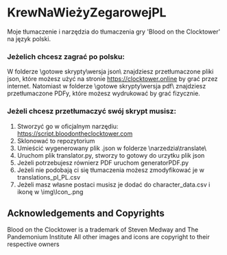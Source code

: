 # KrewNaWieżyZegarowejPL
Moje tłumaczenie i narzędzia do tłumaczenia gry 'Blood on the Clocktower' na język polski.

### Jeżelich chcesz zagrać po polsku:
W folderze \gotowe skrypty\wersja json\ znajdziesz przetłumaczone pliki json, które możesz użyć na stronie https://clocktower.online by grać przez internet. Natomiast w folderze \gotowe skrypty\wersja pdf\ znajdziesz przetłumaczone PDFy, które możesz wydrukować by grać fizycznie.

### Jeżeli chcesz przetłumaczyć swój skrypt musisz:
1. Stworzyć go w oficjalnym narzędiu: https://script.bloodontheclocktower.com
2. Sklonować to repozytorium
3. Umieścić wygenerowany plik .json w folderze \narzedzia\translate\
4. Uruchom plik translator.py, stworzy to gotowy do urzytku plik json
5. Jeżeli potrzebujesz równierz PDF uruchom generatorPDF.py
6. Jeżeli nie podobają ci się tłumaczenia możesz zmodyfikować je w translations_pl_PL.csv
7. Jeżeli masz własne postaci musisz je dodać do character_data.csv i ikonę w \img\Icon_<nazwa>.png


## Acknowledgements and Copyrights
Blood on the Clocktower is a trademark of Steven Medway and The Pandemonium Institute
All other images and icons are copyright to their respective owners
